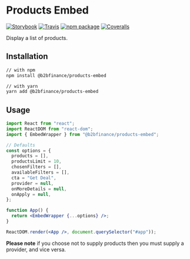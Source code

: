 # Products Embed

[![Storybook][storybook-badge]][storybook]
[![Travis][build-badge]][build]
[![npm package][npm-badge]][npm]
[![Coveralls][coveralls-badge]][coveralls]

Display a list of products.

## Installation

```sh
// with npm
npm install @b2bfinance/products-embed

// with yarn
yarn add @b2bfinance/products-embed
```

## Usage

```jsx
import React from "react";
import ReactDOM from "react-dom";
import { EmbedWrapper } from "@b2bfinance/products-embed";

// Defaults
const options = {
  products = [],
  productsLimit = 10,
  chosenFilters = [],
  availableFilters = [],
  cta = "Get Deal",
  provider = null,
  onMoreDetails = null,
  onApply = null,
};

function App() {
  return <EmbedWrapper {...options} />;
}

ReactDOM.render(<App />, document.querySelector("#app"));
```

**Please note** if you choose not to supply products then you must supply a provider, and vice versa.

[storybook-badge]: https://cdn.jsdelivr.net/gh/storybooks/brand@master/badge/badge-storybook.svg
[storybook]: https://storybook.js.org/
[build-badge]: https://img.shields.io/travis/legalweb/products-embed/master.png?style=flat-square
[build]: https://travis-ci.org/legalweb/products-embed
[npm-badge]: https://img.shields.io/npm/v/@b2bfinance/products-embed.png?style=flat-square
[npm]: https://www.npmjs.org/package/@b2bfinance/products-embed
[coveralls-badge]: https://img.shields.io/coveralls/legalweb/products-embed/master.png?style=flat-square
[coveralls]: https://coveralls.io/github/legalweb/products-embed
